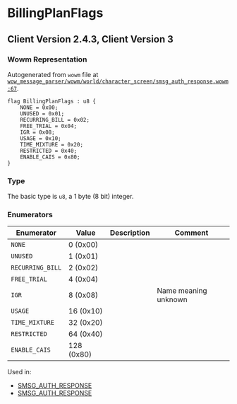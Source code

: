 # BillingPlanFlags

## Client Version 2.4.3, Client Version 3

### Wowm Representation

Autogenerated from `wowm` file at [`wow_message_parser/wowm/world/character_screen/smsg_auth_response.wowm:67`](https://github.com/gtker/wow_messages/tree/main/wow_message_parser/wowm/world/character_screen/smsg_auth_response.wowm#L67).

```rust,ignore
flag BillingPlanFlags : u8 {
    NONE = 0x00;
    UNUSED = 0x01;
    RECURRING_BILL = 0x02;
    FREE_TRIAL = 0x04;
    IGR = 0x08;
    USAGE = 0x10;
    TIME_MIXTURE = 0x20;
    RESTRICTED = 0x40;
    ENABLE_CAIS = 0x80;
}
```
### Type
The basic type is `u8`, a 1 byte (8 bit) integer.
### Enumerators
| Enumerator | Value  | Description | Comment |
| --------- | -------- | ----------- | ------- |
| `NONE` | 0 (0x00) |  |  |
| `UNUSED` | 1 (0x01) |  |  |
| `RECURRING_BILL` | 2 (0x02) |  |  |
| `FREE_TRIAL` | 4 (0x04) |  |  |
| `IGR` | 8 (0x08) |  | Name meaning unknown |
| `USAGE` | 16 (0x10) |  |  |
| `TIME_MIXTURE` | 32 (0x20) |  |  |
| `RESTRICTED` | 64 (0x40) |  |  |
| `ENABLE_CAIS` | 128 (0x80) |  |  |

Used in:
* [SMSG_AUTH_RESPONSE](smsg_auth_response.md)
* [SMSG_AUTH_RESPONSE](smsg_auth_response.md)
